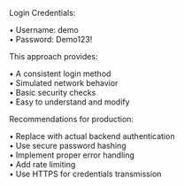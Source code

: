 Login Credentials:                                                                                      

 • Username: demo                                                                                       
 • Password: Demo123!                                                                                   

This approach provides:                                                                                 

 • A consistent login method                                                                            
 • Simulated network behavior                                                                           
 • Basic security checks                                                                                
 • Easy to understand and modify                                                                        

Recommendations for production:                                                                         

 • Replace with actual backend authentication                                                           
 • Use secure password hashing                                                                          
 • Implement proper error handling                                                                      
 • Add rate limiting                                                                                    
 • Use HTTPS for credentials transmission